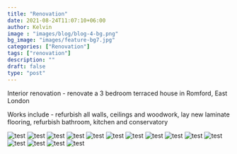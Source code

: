 ```yaml
---
title: "Renovation"
date: 2021-08-24T11:07:10+06:00
author: Kelvin
image : "images/blog/blog-4-bg.png"
bg_image: "images/feature-bg7.jpg"
categories: ["Renovation"]
tags: ["renovation"]
description: ""
draft: false
type: "post"
---
```


Interior renovation  - renovate a 3 bedroom terraced house in Romford, East London

Works include  - refurbish all walls, ceilings and woodwork, lay new laminate flooring, refurbish bathroom, kitchen and conservatory



![test](/images/blog/blog-4%20(1).jpg)
![test](/images/blog/blog-4%20(2).jpg)
![test](/images/blog/blog-4%20(3).jpg)
![test](/images/blog/blog-4%20(4).jpg)
![test](/images/blog/blog-4%20(5).jpg)
![test](/images/blog/blog-4%20(6).jpg)
![test](/images/blog/blog-4%20(7).jpg)
![test](/images/blog/blog-4%20(8).jpg)
![test](/images/blog/blog-4%20(9).jpg)
![test](/images/blog/blog-4%20(10).jpg)
![test](/images/blog/blog-4%20(11).jpg)
![test](/images/blog/blog-4%20(12).jpg)
![test](/images/blog/blog-4%20(13).jpg)
![test](/images/blog/blog-4%20(14).jpg)
![test](/images/blog/blog-4%20(15).jpg)